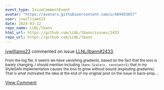 ```yaml
---
event_type: IssueCommentEvent
avatar: "https://avatars.githubusercontent.com/u/48445365?"
user: jvwilliams23
date: 2024-03-12
repo_name: LLNL/lbann
html_url: https://github.com/LLNL/lbann/issues/2433
repo_url: https://github.com/LLNL/lbann
---
```


<a href='https://github.com/jvwilliams23' target='_blank'>jvwilliams23</a> commented on issue <a href='https://github.com/LLNL/lbann/issues/2433' target='_blank'>LLNL/lbann#2433</a>.

<small>From the log file, it seems we have vanishing gradients, based on the fact that the loss is barely changing. I should mention including `lbann.Scale(x, constant=1)` that in my StyleGAN implementation causes the loss to grow without bound (exploding gradients). That is what motivated the idea at the end of my original post on the issue in back-prop....</small>

<a href='https://github.com/LLNL/lbann/issues/2433' target='_blank'>View Comment</a>